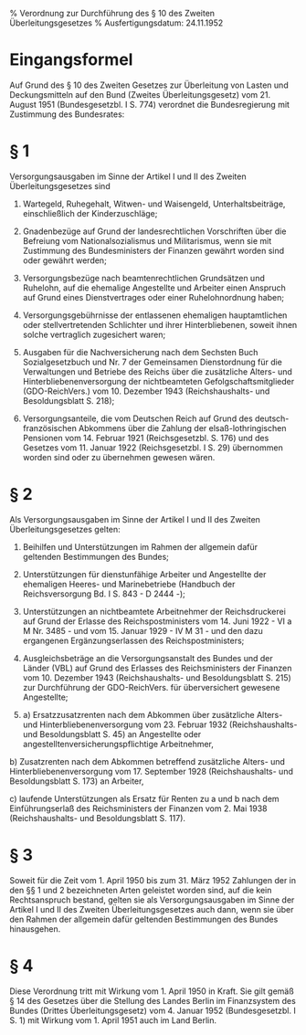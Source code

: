 % Verordnung zur Durchführung des § 10 des Zweiten Überleitungsgesetzes
% Ausfertigungsdatum: 24.11.1952
 
# Eingangsformel

Auf Grund des § 10 des Zweiten Gesetzes zur Überleitung von Lasten und Deckungsmitteln auf den Bund (Zweites Überleitungsgesetz) vom 21. August 1951 (Bundesgesetzbl. I S. 774) verordnet die Bundesregierung mit Zustimmung des Bundesrates:

# § 1

Versorgungsausgaben im Sinne der Artikel I und II des Zweiten Überleitungsgesetzes sind

1. Wartegeld, Ruhegehalt, Witwen- und Waisengeld, Unterhaltsbeiträge, einschließlich der Kinderzuschläge;

2. Gnadenbezüge auf Grund der landesrechtlichen Vorschriften über die Befreiung vom Nationalsozialismus und Militarismus, wenn sie mit Zustimmung des Bundesministers der Finanzen gewährt worden sind oder gewährt werden;

3. Versorgungsbezüge nach beamtenrechtlichen Grundsätzen und Ruhelohn, auf die ehemalige Angestellte und Arbeiter einen Anspruch auf Grund eines Dienstvertrages oder einer Ruhelohnordnung haben;

4. Versorgungsgebührnisse der entlassenen ehemaligen hauptamtlichen oder stellvertretenden Schlichter und ihrer Hinterbliebenen, soweit ihnen solche vertraglich zugesichert waren;

5. Ausgaben für die Nachversicherung nach dem Sechsten Buch Sozialgesetzbuch und Nr. 7 der Gemeinsamen Dienstordnung für die Verwaltungen und Betriebe des Reichs über die zusätzliche Alters- und Hinterbliebenenversorgung der nichtbeamteten Gefolgschaftsmitglieder (GDO-ReichVers.) vom 10. Dezember 1943 (Reichshaushalts- und Besoldungsblatt S. 218);

6. Versorgungsanteile, die vom Deutschen Reich auf Grund des deutsch-französischen Abkommens über die Zahlung der elsaß-lothringischen Pensionen vom 14. Februar 1921 (Reichsgesetzbl. S. 176) und des Gesetzes vom 11. Januar 1922 (Reichsgesetzbl. I S. 29) übernommen worden sind oder zu übernehmen gewesen wären.

# § 2

Als Versorgungsausgaben im Sinne der Artikel I und II des Zweiten Überleitungsgesetzes gelten:

1. Beihilfen und Unterstützungen im Rahmen der allgemein dafür geltenden Bestimmungen des Bundes;

2. Unterstützungen für dienstunfähige Arbeiter und Angestellte der ehemaligen Heeres- und Marinebetriebe (Handbuch der Reichsversorgung Bd. I S. 843 - D 2444 -);

3. Unterstützungen an nichtbeamtete Arbeitnehmer der Reichsdruckerei auf Grund der Erlasse des Reichspostministers vom 14. Juni 1922 - VI a M Nr. 3485 - und vom 15. Januar 1929 - IV M 31 - und den dazu ergangenen Ergänzungserlassen des Reichspostministers;

4. Ausgleichsbeträge an die Versorgungsanstalt des Bundes und der Länder (VBL) auf Grund des Erlasses des Reichsministers der Finanzen vom 10. Dezember 1943 (Reichshaushalts- und Besoldungsblatt S. 215) zur Durchführung der GDO-ReichVers. für überversichert gewesene Angestellte;

5. a) Ersatzzusatzrenten nach dem Abkommen über zusätzliche Alters- und Hinterbliebenenversorgung vom 23. Februar 1932 (Reichshaushalts- und Besoldungsblatt S. 45) an Angestellte oder angestelltenversicherungspflichtige Arbeitnehmer,

b) Zusatzrenten nach dem Abkommen betreffend zusätzliche Alters- und Hinterbliebenenversorgung vom 17. September 1928 (Reichshaushalts- und Besoldungsblatt S. 173) an Arbeiter,

c) laufende Unterstützungen als Ersatz für Renten zu a und b nach dem Einführungserlaß des Reichsministers der Finanzen vom 2. Mai 1938 (Reichshaushalts- und Besoldungsblatt S. 117).

# § 3

Soweit für die Zeit vom 1. April 1950 bis zum 31. März 1952 Zahlungen der in den §§ 1 und 2 bezeichneten Arten geleistet worden sind, auf die kein Rechtsanspruch bestand, gelten sie als Versorgungsausgaben im Sinne der Artikel I und II des Zweiten Überleitungsgesetzes auch dann, wenn sie über den Rahmen der allgemein dafür geltenden Bestimmungen des Bundes hinausgehen.

# § 4

Diese Verordnung tritt mit Wirkung vom 1. April 1950 in Kraft. Sie gilt gemäß § 14 des Gesetzes über die Stellung des Landes Berlin im Finanzsystem des Bundes (Drittes Überleitungsgesetz) vom 4. Januar 1952 (Bundesgesetzbl. I S. 1) mit Wirkung vom 1. April 1951 auch im Land Berlin.
